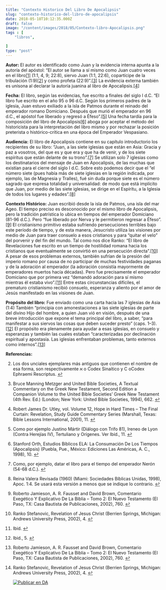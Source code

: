 ```yaml
---
title: "Contexto Historico Del Libro De Apocalipsis"
slug: "contexto-historico-del-libro-de-apocalipsis"
date: 2018-05-18T10:12:35.000Z
draft: false
image: "/content/images/2018/05/Contexto-libro-Apocalipsis.png"
tags : [
    "libros",

]
type: "post"
---
```


   **Autor:** El autor es identificado como Juan y la evidencia interna apunta a la autoría del apóstol: “El autor se llama a sí mismo como Juan cuatro veces en el libro[[1]](#fn1) (1:1, 4, 9; 22:8), siervo Juan (1:1, 22:6), copartícipe de la tribulación (1:9)[[2]](#fn2) y como profeta (22:9)”.[[3]](#fn3) La evidencia externa también es unísona al declarar la autoría juanina al libro de Apocalipsis.[[4]](#fn4)

 **Fecha:** El libro, según las evidencias, fue escrito a finales del siglo I d.C. “El libro fue escrito en el año 95 o 96 d.C. Según los primeros padres de la iglesia, Juan estuvo exiliado a la isla de Patmos durante el reinado del emperador romano Domiciano. Después que murió el emperador en 96 d.C., el apóstol fue liberado y regresó a Éfeso”.[[5]](#fn5) Una fecha tardía para la composición del libro de Apocalipsis[[6]](#fn6) aboga por aceptar el método del historicista para la interpretación del libro mismo y por rechazar la posición preterista o histórico-crítica en una época del Emperador Vespasiano.

 **Audiencia:** El libro de Apocalipsis contiene en su capítulo introductorio los recipientes de su libro: “Juan, a las siete iglesias que están en Asia: Gracia y paz a vosotros, del que es y que era y que ha de venir, y de los siete espíritus que están delante de su trono”.[[7]](#fn7) Se utilizan solo 7 iglesias como los destinatarios del mensaje de Juan en Apocalipsis, de las muchas que existían para el cierre del siglo I d.C. Sobre esto podemos decir que el “el número siete (pues había más de siete iglesias en la región indicada, por ejemplo, las de Magnesia y Tralles), fué sin duda porque siete es el número sagrado que expresa totalidad y universalidad: de modo que está implícito que Juan, por medio de las siete iglesias, se dirige en el Espíritu, a la Iglesia de todos los lugares y edades”.[[8]](#fn8)

 **Contexto Histórico:** Juan escribió desde la isla de Patmos, una isla del mar Ageo. El tiempo preciso es desconocido por el mismo libro de Apocalipsis, pero la tradición patrística lo ubica en tiempos del emperador Domiciano (81-96 d.C.). Pero “fue liberado por Nerva y le permitieron regresar a Éfeso”.[[9]](#fn9) El cristianismo primitivo estaba sufriendo persecuciones terribles bajo este período de tiempo, y de esta manera, Jesucristo utiliza las visiones por medio de Juan para traer consuelo a esos cristianos y para “quitar el velo” del porvenir y del fin del mundo. Tal como nos dice Ranko: “El libro de Revelaciones fue escrito en un tiempo de hostilidad romana hacia los cristianos que eventualmente se convirtió en una persecución directa”.[[10]](#fn10) A pesar de esos problemas externos, también sufrían de la presión del imperio romano por causa de no participar de muchas festividades paganas y de la adoración al emperador (la adoración consistía mayormente de emperadores muertos hacía décadas). Pero fue precisamente el emperador Domiciano que por primera vez “demandó adoración para sí mismo mientras él estaba vivo”.[[11]](#fn11) Entre estas circunstancias difíciles, el prematuro cristianismo recibió consuelo, esperanza y aliento por el amor de Jesús manifestado en las visiones de Juan.

 **Propósito del libro:** Fue enviado como una carta hacia las 7 iglesias de Asia (1:4) También “principia con amonestaciones a las siete iglesias de parte del divino Hijo del hombre, a quien Juan vió en visión, después de una breve introducción que expone el tema principal del libro, a saber, “para manifestar a sus siervos las cosas que deben suceder presto” (caps. 1–3).[[12]](#fn12) El propósito era plenamente para ayudar a esas iglesias, en consuelo y esperanzas y también las cuales estaban “caracterizadas por declinación espiritual y apostasía. Las iglesias enfrentaban problemas, tanto externos como internos”.[[13]](#fn13)

  **Referencias:**

   
 2. Los dos unciales ejemplares más antiguos que contienen el nombre de esa forma, son respectivamente א o Codex Sinaítico y C oCodex Ephraemi Rescriptus. [↩︎](#fnref1)

 
 4. Bruce Manning Metzger and United Bible Societies, A Textual Commentary on the Greek New Testament, Second Edition a Companion Volume to the United Bible Societies’ Greek New Testament (4th Rev. Ed.) (London; New York: United Bible Societies, 1994), 662. [↩︎](#fnref2)

 
 6. Robert James Dr. Utley, vol. Volume 12, Hope in Hard Times – The Final Curtain: Revelation, Study Guide Commentary Series (Marshall, Texas: Bible Lessons International, 2001), 11. [↩︎](#fnref3)

 
 8. Como por ejemplo Justino Mártir (Diálogo con Trifo 81), Ireneo de Lyon (Contra Herejías IV), Tertuliano y Orígenes. Ver Ibíd., 11. [↩︎](#fnref4)

 
 10. Stanford Orth, Estudios Bı́blicos ELA: La Consumación De Los Tiempos (Apocalipsis) (Puebla, Pue., México: Ediciones Las Américas, A. C., 1998), 10. [↩︎](#fnref5)

 
 12. Como, por ejemplo, datar el libro para el tiempo del emperador Nerón (54-68 d.C.). [↩︎](#fnref6)

 
 14. Reina Valera Revisada (1960) (Miami: Sociedades Bı́blicas Unidas, 1998), Apoc. 1:4. Se usará esta versión a menos que se indique lo contrario. [↩︎](#fnref7)

 
 16. Roberto Jamieson, A. R. Fausset and David Brown, Comentario Exegético Y Explicativo De La Biblia – Tomo 2: El Nuevo Testamento (El Paso, TX: Casa Bautista de Publicaciones, 2002), 760. [↩︎](#fnref8)

 
 18. Ranko Stefanovic, Revelation of Jesus Christ (Berrien Springs, Michigan: Andrews University Press, 2002), 4. [↩︎](#fnref9)

 
 20. Ibid. [↩︎](#fnref10)

 
 22. Ibid., 5. [↩︎](#fnref11)

 
 24. Roberto Jamieson, A. R. Fausset and David Brown, Comentario Exegético Y Explicativo De La Biblia – Tomo 2: El Nuevo Testamento (El Paso, TX: Casa Bautista de Publicaciones, 2002), 760. [↩︎](#fnref12)

 
 26. Ranko Stefanovic, Revelation of Jesus Christ (Berrien Springs, Michigan: Andrews University Press, 2002), 4. [↩︎](#fnref13)

 
 
     [![Publicar en DA](/content/images/2020/06/Publicar_DA.png)](/quieres-publicar-en-da/) 
